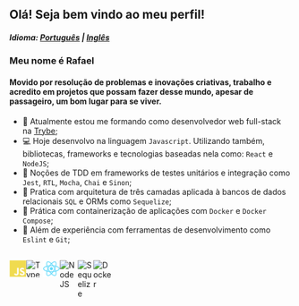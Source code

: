 ## Olá! Seja bem vindo ao meu perfil!
##### Idioma: [Português](https://github.com/rafaelimaf/rafaelimaf/blob/main/README.md) | [Inglês](https://github.com/rafaelimaf/rafaelimaf/blob/main/README-en.md)

### Meu nome é Rafael

#### Movido por resolução de problemas e inovações criativas, trabalho e acredito em projetos que possam fazer desse mundo, apesar de passageiro, um bom lugar para se viver.

- 📝 Atualmente estou me formando como desenvolvedor web full-stack na <a href="https://github.com/betrybe">Trybe</a>;
- 💻 Hoje desenvolvo na linguagem `Javascript`. Utilizando também, bibliotecas, frameworks e tecnologias baseadas nela como: `React` e `NodeJS`;
- 🧪 Noções de TDD em frameworks de testes unitários e integração como `Jest`, `RTL`, `Mocha`, `Chai` e `Sinon`;
- 🎲 Pratica com arquitetura de três camadas aplicada à bancos de dados relacionais `SQL` e ORMs como `Sequelize`;
- 🐋 Prática com containerização de aplicações com `Docker` e `Docker Compose`;
- 🔧 Além de experiência com ferramentas de desenvolvimento como `Eslint` e `Git`;

##
<div style="display: inline_block">
  <img align="left" height="30" width="30" src="https://raw.githubusercontent.com/devicons/devicon/master/icons/javascript/javascript-plain.svg" alt="Javascript">
  <img align="left" height="30" width="30" src="https://iconape.com/wp-content/png_logo_vector/typescript.png" alt="Typescript">
  <img align="left" height="30" width="30" src="https://raw.githubusercontent.com/devicons/devicon/master/icons/react/react-original.svg" alt="React">
  <img align="left" heigth="32" width="32" src="https://cdn.iconscout.com/icon/free/png-256/node-js-1174925.png" alt="NodeJS">
  <img align="left" heigth="28" width="28" src="https://iconape.com/wp-content/files/gq/99606/svg/sequelize.svg" alt="Sequelize">
  <img align="left" heigth="34" width="34" src="https://cdn-icons-png.flaticon.com/512/5969/5969059.png" alt="Docker">
</div>
